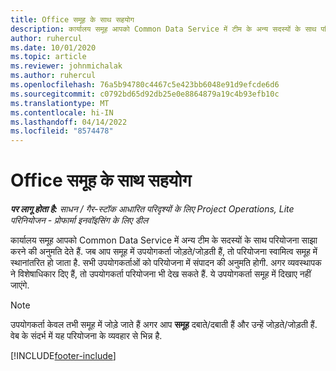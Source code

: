 ```yaml
---
title: Office समूह के साथ सहयोग
description: कार्यालय समूह आपको Common Data Service में टीम के अन्य सदस्यों के साथ परियोजना साझा करने की अनुमति देता है.
author: ruhercul
ms.date: 10/01/2020
ms.topic: article
ms.reviewer: johnmichalak
ms.author: ruhercul
ms.openlocfilehash: 76a5b94780c4467c5e423bb6048e91d9efcde6d6
ms.sourcegitcommit: c0792bd65d92db25e0e8864879a19c4b93efb10c
ms.translationtype: MT
ms.contentlocale: hi-IN
ms.lasthandoff: 04/14/2022
ms.locfileid: "8574478"
---
```

# <a name="collaboration-with-office-groups"></a>Office समूह के साथ सहयोग

_**पर लागू होता है:** साधन / गैर-स्टॉक आधारित परिदृश्यों के लिए Project Operations, Lite परिनियोजन - प्रोफार्मा इनवॉइसिंग के लिए डील_



कार्यालय समूह आपको Common Data Service में अन्य टीम के सदस्यों के साथ परियोजना साझा करने की अनुमति देते हैं. जब आप समूह में उपयोगकर्ता जोड़ते/जोड़ती हैं, तो परियोजना स्वामित्व समूह में स्थानांतरित हो जाता है. सभी उपयोगकर्ताओं को परियोजना में संपादन की अनुमति होगी. अगर व्यवस्थापक ने विशेषाधिकार दिए हैं, तो उपयोगकर्ता परियोजना भी देख सकते हैं. ये उपयोगकर्ता समूह में दिखाए नहीं जाएंगे.

> [!NOTE] 
> उपयोगकर्ता केवल तभी समूह में जोड़े जाते हैं अगर आप **समूह** दबाते/दबाती हैं और उन्हें जोड़ते/जोड़ती हैं. वेब के संदर्भ में यह परियोजना के व्यवहार से भिन्न है. 



[!INCLUDE[footer-include](../includes/footer-banner.md)]